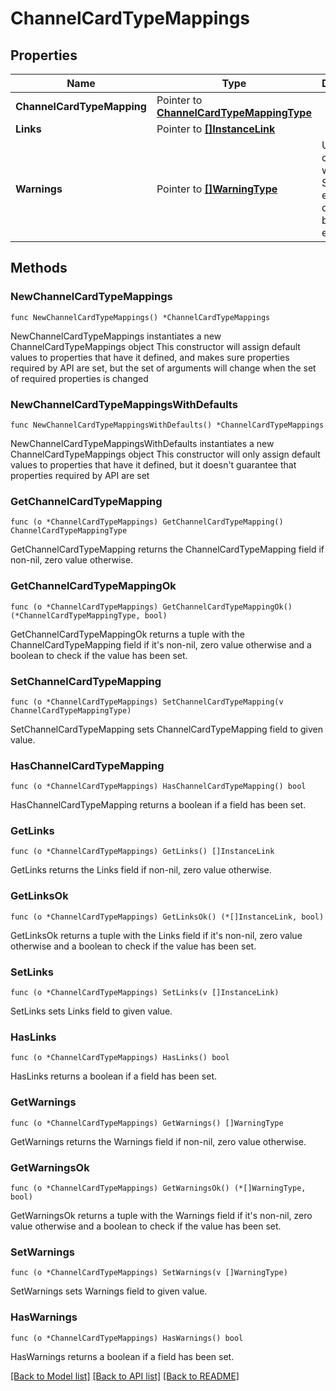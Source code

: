 # ChannelCardTypeMappings

## Properties

Name | Type | Description | Notes
------------ | ------------- | ------------- | -------------
**ChannelCardTypeMapping** | Pointer to [**ChannelCardTypeMappingType**](ChannelCardTypeMappingType.md) |  | [optional] 
**Links** | Pointer to [**[]InstanceLink**](InstanceLink.md) |  | [optional] 
**Warnings** | Pointer to [**[]WarningType**](WarningType.md) | Used in conjunction with the Success element to define a business error. | [optional] 

## Methods

### NewChannelCardTypeMappings

`func NewChannelCardTypeMappings() *ChannelCardTypeMappings`

NewChannelCardTypeMappings instantiates a new ChannelCardTypeMappings object
This constructor will assign default values to properties that have it defined,
and makes sure properties required by API are set, but the set of arguments
will change when the set of required properties is changed

### NewChannelCardTypeMappingsWithDefaults

`func NewChannelCardTypeMappingsWithDefaults() *ChannelCardTypeMappings`

NewChannelCardTypeMappingsWithDefaults instantiates a new ChannelCardTypeMappings object
This constructor will only assign default values to properties that have it defined,
but it doesn't guarantee that properties required by API are set

### GetChannelCardTypeMapping

`func (o *ChannelCardTypeMappings) GetChannelCardTypeMapping() ChannelCardTypeMappingType`

GetChannelCardTypeMapping returns the ChannelCardTypeMapping field if non-nil, zero value otherwise.

### GetChannelCardTypeMappingOk

`func (o *ChannelCardTypeMappings) GetChannelCardTypeMappingOk() (*ChannelCardTypeMappingType, bool)`

GetChannelCardTypeMappingOk returns a tuple with the ChannelCardTypeMapping field if it's non-nil, zero value otherwise
and a boolean to check if the value has been set.

### SetChannelCardTypeMapping

`func (o *ChannelCardTypeMappings) SetChannelCardTypeMapping(v ChannelCardTypeMappingType)`

SetChannelCardTypeMapping sets ChannelCardTypeMapping field to given value.

### HasChannelCardTypeMapping

`func (o *ChannelCardTypeMappings) HasChannelCardTypeMapping() bool`

HasChannelCardTypeMapping returns a boolean if a field has been set.

### GetLinks

`func (o *ChannelCardTypeMappings) GetLinks() []InstanceLink`

GetLinks returns the Links field if non-nil, zero value otherwise.

### GetLinksOk

`func (o *ChannelCardTypeMappings) GetLinksOk() (*[]InstanceLink, bool)`

GetLinksOk returns a tuple with the Links field if it's non-nil, zero value otherwise
and a boolean to check if the value has been set.

### SetLinks

`func (o *ChannelCardTypeMappings) SetLinks(v []InstanceLink)`

SetLinks sets Links field to given value.

### HasLinks

`func (o *ChannelCardTypeMappings) HasLinks() bool`

HasLinks returns a boolean if a field has been set.

### GetWarnings

`func (o *ChannelCardTypeMappings) GetWarnings() []WarningType`

GetWarnings returns the Warnings field if non-nil, zero value otherwise.

### GetWarningsOk

`func (o *ChannelCardTypeMappings) GetWarningsOk() (*[]WarningType, bool)`

GetWarningsOk returns a tuple with the Warnings field if it's non-nil, zero value otherwise
and a boolean to check if the value has been set.

### SetWarnings

`func (o *ChannelCardTypeMappings) SetWarnings(v []WarningType)`

SetWarnings sets Warnings field to given value.

### HasWarnings

`func (o *ChannelCardTypeMappings) HasWarnings() bool`

HasWarnings returns a boolean if a field has been set.


[[Back to Model list]](../README.md#documentation-for-models) [[Back to API list]](../README.md#documentation-for-api-endpoints) [[Back to README]](../README.md)


